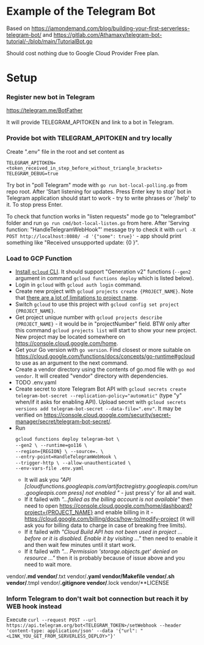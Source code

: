 # Example of the Telegram Bot

Based on https://iamondemand.com/blog/building-your-first-serverless-telegram-bot/
and https://gitlab.com/Athamaxy/telegram-bot-tutorial/-/blob/main/TutorialBot.go

Should cost nothing due to Google Cloud Provider Free plan.

# Setup

### Register new bot in Telegram

https://telegram.me/BotFather

It will provide TELEGRAM_APITOKEN and link to a bot in Telegram.

### Provide bot with TELEGRAM_APITOKEN and try locally

Create ".env" file in the root and set content as

```
TELEGRAM_APITOKEN=<token_received_in_step_before_without_triangle_brackets>
TELEGRAM_DEBUG=true
```

Try bot in "poll Telegram" mode with `go run bot-local-polling.go` from repo root.
After 'Start listening for updates. Press Enter key to stop' bot in Telegram application should start to work - try to write phrases or '/help' to it.
To stop press Enter.

To check that function works in "listen requests" mode go to "telegrambot" folder and run `go run cmd/bot-local-listen.go` from here.
After 'Serving function: "HandleTelegramWebHook"' message try to check it with `curl -X POST http://localhost:8080/ -d '{"some": true}'` - app should print something like "Received unsupported update: {0 <nil> <nil> <nil> <nil> <nil> <nil> <nil> <nil> <nil> <nil> <nil> <nil> <nil> <nil>}".

### Load to GCP Function

- [Install `gcloud` CLI](https://cloud.google.com/sdk/docs/install). It should support "Generation v2" functions (`--gen2` argument in command `gcloud functions deploy` which is listed below).
- Login in `gcloud` with `gcloud auth login` command.
- Create new project with `gcloud projects create {PROJECT_NAME}`. Note that [there are a lot of limitations to project name](https://cloud.google.com/resource-manager/docs/creating-managing-projects#creating_a_project).
- Switch `gcloud` to use this project with `gcloud config set project {PROJECT_NAME}`.
- Get project unique number with `gcloud projects describe {PROJECT_NAME}` - it would be in "projectNumber" field. BTW only after this command `gcloud projects list` will start to show your new project. New project may be located somewhere on https://console.cloud.google.com/home.
- Get your Go version with `go version`. Find closest or more suitable on https://cloud.google.com/functions/docs/concepts/go-runtime#gcloud to use as an argument to the next command.
- Create a vendor directory using the contents of go.mod file with `go mod vendor`. It will created "vendor" directory with dependencies.
- TODO .env.yaml
- Create secret to store Telegram Bot API with `gcloud secrets create telegram-bot-secret --replication-policy="automatic"` (type "y" when/if it asks for enabling API). Upload secret with `gcloud secrets versions add telegram-bot-secret --data-file=".env"`. It may be verified on https://console.cloud.google.com/security/secret-manager/secret/telegram-bot-secret/.
- Run <pre>`gcloud functions deploy telegram-bot \`
    `--gen2 \`
    `--runtime=go116 \`
    `--region={REGION} \`
    `--source=. \`
    `--entry-point=HandleTelegramWebHook \`
    `--trigger-http \`
    `--allow-unauthenticated \`
    `--env-vars-file .env.yaml`</pre>
    - It will ask you _"API [cloudfunctions.googleapis.com/artifactregistry.googleapis.com/run.googleapis.com press] not enabled "_ - just press'y' for all and wait.
    - If it failed with _"...failed as the billing account is not available"_ then need to open https://console.cloud.google.com/home/dashboard?project={PROJECT_NAME} and enable billing in it - https://cloud.google.com/billing/docs/how-to/modify-project (it will ask you for billing data to charge in case of breaking free limits).
    - If it failed with _"Cloud Build API has not been used in project ... before or it is disabled. Enable it by visiting ..."_ then need to enable it and then wait few minutes until it start work.
    - If it failed with _"... Permission 'storage.objects.get' denied on resource ..."_ then it is probably because of issue above and you need to wait more.

vendor/**.md
vendor/**.txt
vendor/**.yaml
vendor/**Makefile
vendor/**.sh
vendor/**.tmpl
vendor/**.gitignore
vendor/**.lock
vendor/**LICENSE


### Inform Telegram to don't wait bot connection but reach it by WEB hook instead

Execute `curl --request POST --url https://api.telegram.org/bot<TELEGRAM_TOKEN>/setWebhook --header 'content-type: application/json' --data '{"url": "<LINK_YOU_GET_FROM_SERVERLESS_DEPLOY>"}'`